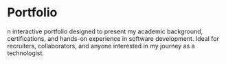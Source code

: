 # Portfolio
n interactive portfolio designed to present my academic background, certifications, and hands-on experience in software development. Ideal for recruiters, collaborators, and anyone interested in my journey as a technologist.
